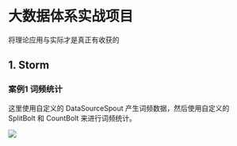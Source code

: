 # 大数据体系实战项目
将理论应用与实际才是真正有收获的
## 1. Storm
### 案例1 词频统计
这里使用自定义的 DataSourceSpout 产生词频数据，然后使用自定义的 SplitBolt 和 CountBolt 来进行词频统计。

![](https://github.com/heibaiying/BigData-Notes/raw/master/pictures/storm-word-count-p.png)